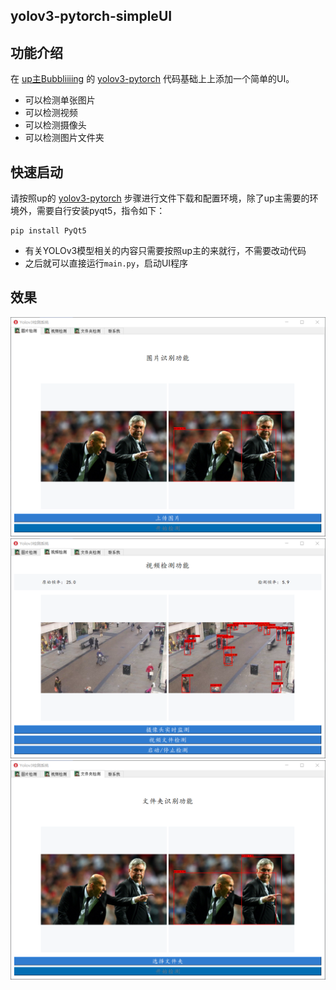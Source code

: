 ## yolov3-pytorch-simpleUI

## 功能介绍
在 [up主Bubbliiiing](https://space.bilibili.com/472467171/) 的 [yolov3-pytorch](https://github.com/bubbliiiing/yolo3-pytorch) 代码基础上上添加一个简单的UI。
* 可以检测单张图片
* 可以检测视频
* 可以检测摄像头
* 可以检测图片文件夹

## 快速启动
请按照up的 [yolov3-pytorch](https://github.com/bubbliiiing/yolo3-pytorch) 步骤进行文件下载和配置环境，除了up主需要的环境外，需要自行安装pyqt5，指令如下：
```
pip install PyQt5
```
* 有关YOLOv3模型相关的内容只需要按照up主的来就行，不需要改动代码
* 之后就可以直接运行`main.py`，启动UI程序

## 效果
![image](img_out/image.png)
![video](img_out/video.png)
![directory](img_out/directory.png)
